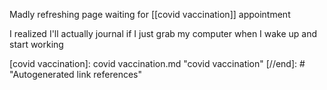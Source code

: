 Madly refreshing page waiting for [[covid vaccination]] appointment

I realized I'll actually journal if I just grab my computer when I wake up and start working


[//begin]: # "Autogenerated link references for markdown compatibility"
[covid vaccination]: covid vaccination.md "covid vaccination"
[//end]: # "Autogenerated link references"